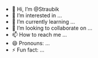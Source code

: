 - 👋 Hi, I’m @Straubik
- 👀 I’m interested in ...
- 🌱 I’m currently learning ...
- 💞️ I’m looking to collaborate on ...
- 📫 How to reach me ...
- 😄 Pronouns: ...
- ⚡ Fun fact: ...

<!---
Straubik/Straubik is a ✨ special ✨ repository because its `README.md` (this file) appears on your GitHub profile.
You can click the Preview link to take a look at your changes.
--->
